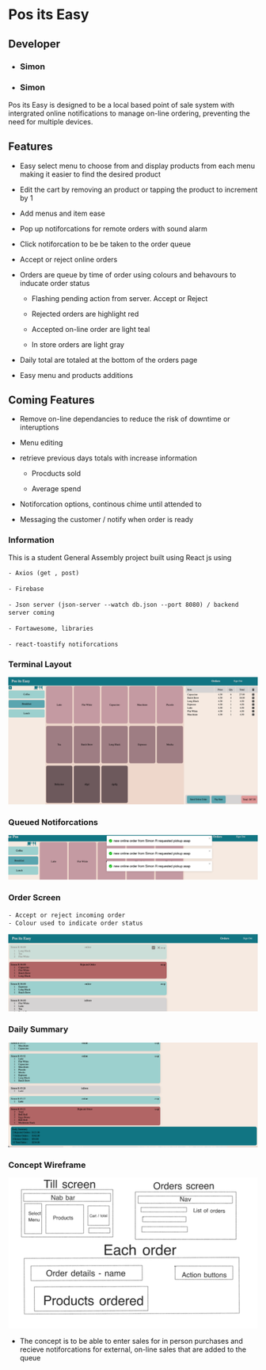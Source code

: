 # Pos its Easy

## Developer
- ### Simon 


- ### Simon
Pos its Easy is designed to be a local based point of sale system with intergrated online notifications to manage on-line ordering, preventing the need for multiple devices.


## Features

- Easy select menu to choose from and display products from each menu making it easier to find the desired product

- Edit the cart by removing an product or tapping the product to increment by 1

- Add menus and item ease 

- Pop up notiforcations for remote orders with sound alarm 

- Click notiforcation to be be taken to the order queue

- Accept or reject online orders 

- Orders are queue by time of order using colours and behavours to inducate order status

    - Flashing pending action from server. Accept or Reject

    - Rejected orders are highlight red

    - Accepted on-line order are light teal 

    - In store orders are light gray

- Daily total are totaled at the bottom of the orders page

- Easy menu and products additions

## Coming Features

- Remove on-line dependancies to reduce the risk of downtime or interuptions

- Menu editing 

- retrieve previous days totals with increase information 

    - Procducts sold

    - Average spend

- Notiforcation options, continous chime until attended to 

- Messaging the customer / notify when order is ready


### Information

This is a student General Assembly project built using React js using 

    - Axios (get , post)

    - Firebase

    - Json server (json-server --watch db.json --port 8080) / backend server coming

    - Fortawesome, libraries 

    - react-toastify notiforcations

### Terminal Layout
![](/public/images/terminal-layout.png)

### Queued Notiforcations
![](/public/images/queued-notif.png)

### Order Screen 
    - Accept or reject incoming order
    - Colour used to indicate order status    
![](/public/images/Orders-Screen.png)

### Daily Summary
![](/public/images/Daily-suumary.png)

### Concept Wireframe

![](/public/images/wireframe.jpg)

- The concept is to be able to enter sales for in person purchases and recieve notiforcations for external, on-line sales that are added to the queue
